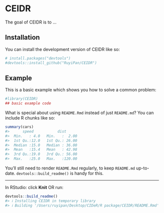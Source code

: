 
<!-- README.md is generated from README.Rmd. Please edit that file -->

# CEIDR

<!-- badges: start -->
<!-- badges: end -->

The goal of CEIDR is to …

## Installation

You can install the development version of CEIDR like so:

``` r
# install.packages("devtools")
#devtools::install_github("RuyiPan/CEIDR")
```

## Example

This is a basic example which shows you how to solve a common problem:

``` r
#library(CEIDR)
## basic example code
```

What is special about using `README.Rmd` instead of just `README.md`?
You can include R chunks like so:

``` r
summary(cars)
#>      speed           dist       
#>  Min.   : 4.0   Min.   :  2.00  
#>  1st Qu.:12.0   1st Qu.: 26.00  
#>  Median :15.0   Median : 36.00  
#>  Mean   :15.4   Mean   : 42.98  
#>  3rd Qu.:19.0   3rd Qu.: 56.00  
#>  Max.   :25.0   Max.   :120.00
```

You’ll still need to render `README.Rmd` regularly, to keep `README.md`
up-to-date. `devtools::build_readme()` is handy for this.

------------------------------------------------------------------------

In RStudio: click **Knit** OR run:

``` r
devtools::build_readme()
#> ℹ Installing CEIDR in temporary library
#> ℹ Building '/Users/ruyipan/Desktop/CIDeR/R package/CEIDR/README.Rmd'
```
